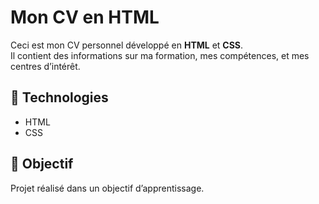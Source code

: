 # Mon CV en HTML

Ceci est mon CV personnel développé en **HTML** et **CSS**.  
Il contient des informations sur ma formation, mes compétences, et mes centres d’intérêt.

## 🔧 Technologies

- HTML
- CSS
## 🎯 Objectif

Projet réalisé dans un objectif d’apprentissage.